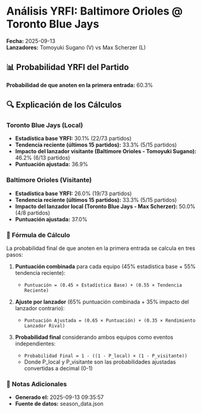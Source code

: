 # Análisis YRFI: Baltimore Orioles @ Toronto Blue Jays

**Fecha:** 2025-09-13  
**Lanzadores:** Tomoyuki Sugano (V) vs Max Scherzer (L)

## 📊 Probabilidad YRFI del Partido

**Probabilidad de que anoten en la primera entrada:** 60.3%

## 🔍 Explicación de los Cálculos

### Toronto Blue Jays (Local)
- **Estadística base YRFI:** 30.1% (22/73 partidos)
- **Tendencia reciente (últimos 15 partidos):** 33.3% (5/15 partidos)
- **Impacto del lanzador visitante (Baltimore Orioles - Tomoyuki Sugano):** 46.2% (6/13 partidos)
- **Puntuación ajustada:** 36.9%

### Baltimore Orioles (Visitante)
- **Estadística base YRFI:** 26.0% (19/73 partidos)
- **Tendencia reciente (últimos 15 partidos):** 33.3% (5/15 partidos)
- **Impacto del lanzador local (Toronto Blue Jays - Max Scherzer):** 50.0% (4/8 partidos)
- **Puntuación ajustada:** 37.0%

### 📝 Fórmula de Cálculo

La probabilidad final de que anoten en la primera entrada se calcula en tres pasos:

1. **Puntuación combinada** para cada equipo (45% estadística base + 55% tendencia reciente):
   - `Puntuación = (0.45 × Estadística Base) + (0.55 × Tendencia Reciente)`

2. **Ajuste por lanzador** (65% puntuación combinada + 35% impacto del lanzador contrario):
   - `Puntuación Ajustada = (0.65 × Puntuación) + (0.35 × Rendimiento Lanzador Rival)`

3. **Probabilidad final** considerando ambos equipos como eventos independientes:
   - `Probabilidad Final = 1 - ((1 - P_local) × (1 - P_visitante))`
   - Donde P_local y P_visitante son las probabilidades ajustadas convertidas a decimal (0-1)

### 📌 Notas Adicionales

- **Generado el:** 2025-09-13 09:35:57
- **Fuente de datos:** season_data.json

